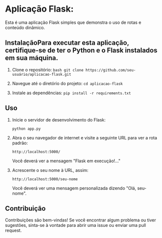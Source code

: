 # Aplicação Flask: 
  Esta é uma aplicação Flask simples que demonstra o uso de rotas e conteúdo dinâmico.
  
## InstalaçãoPara executar esta aplicação, certifique-se de ter o Python e o Flask instalados em sua máquina.

  1. Clone o repositório: ```bash git clone https://github.com/seu-usuário/aplicacao-flask.git ```
  
  3.  Navegue até o diretório do projeto: ``` cd aplicacao-flask ```
  
  4.  Instale as dependências: ``` pip install -r requirements.txt ```

## Uso

1.  Inicie o servidor de desenvolvimento do Flask:

        python app.py

2.  Abra o seu navegador de internet e visite a seguinte URL para ver a rota padrão:

        http://localhost:5000/

    Você deverá ver a mensagem "Flask em execução!..."

3.  Acrescente o seu nome à URL, assim:

        http://localhost:5000/seu-nome

    Você deverá ver uma mensagem personalizada dizendo "Olá, seu-nome".

## Contribuição

Contribuições são bem-vindas! Se você encontrar algum problema ou tiver sugestões, sinta-se à vontade para abrir uma issue ou enviar uma pull request.
